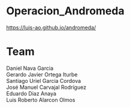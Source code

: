 # Operacion_Andromeda
https://luis-ao.github.io/andromeda/

# Team
Daniel Nava Garcia <br />
Gerardo Javier Ortega Iturbe <br />
Santiago Uriel Garcia Cordova <br />
José Manuel Carvajal Rodríguez <br />
Eduardo Diaz Anaya <br />
Luis Roberto Alarcon Olmos <br />
